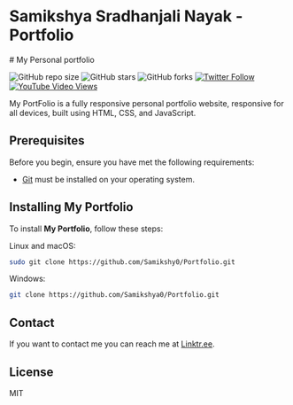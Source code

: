 <h1>Samikshya Sradhanjali Nayak - Portfolio</h1>
# My Personal portfolio

![GitHub repo size](https://img.shields.io/github/repo-size/codewithsadee/vcard-personal-portfolio)
![GitHub stars](https://img.shields.io/github/stars/codewithsadee/vcard-personal-portfolio?style=social)
![GitHub forks](https://img.shields.io/github/forks/codewithsadee/vcard-personal-portfolio?style=social)
[![Twitter Follow](https://img.shields.io/twitter/follow/codewithsadee_?style=social)](https://twitter.com/intent/follow?screen_name=codewithsadee_)
[![YouTube Video Views](https://img.shields.io/youtube/views/SoxmIlgf2zM?style=social)](https://youtu.be/SoxmIlgf2zM)

My PortFolio is a fully responsive personal portfolio website, responsive for all devices, built using HTML, CSS, and JavaScript.


## Prerequisites

Before you begin, ensure you have met the following requirements:

* [Git](https://git-scm.com/downloads "Download Git") must be installed on your operating system.

## Installing My Portfolio

To install **My Portfolio**, follow these steps:

Linux and macOS:

```bash
sudo git clone https://github.com/Samikshy0/Portfolio.git
```

Windows:

```bash
git clone https://github.com/Samikshya0/Portfolio.git
```

## Contact

If you want to contact me you can reach me at [Linktr.ee](https://linktr.ee/samikshya232).

## License

MIT
